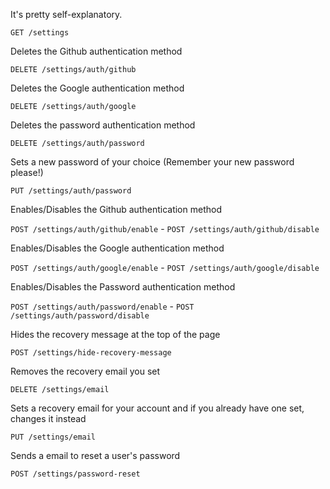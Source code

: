 It's pretty self-explanatory.

`GET /settings`

Deletes the Github authentication method

`DELETE /settings/auth/github`

Deletes the Google authentication method

`DELETE /settings/auth/google`

Deletes the password authentication method

`DELETE /settings/auth/password`

Sets a new password of your choice (Remember your new password please!)

`PUT /settings/auth/password`

Enables/Disables the Github authentication method

`POST /settings/auth/github/enable` - `POST /settings/auth/github/disable`

Enables/Disables the Google authentication method

`POST /settings/auth/google/enable` - `POST /settings/auth/google/disable`

Enables/Disables the Password authentication method

`POST /settings/auth/password/enable` - `POST /settings/auth/password/disable`

Hides the recovery message at the top of the page

`POST /settings/hide-recovery-message`

Removes the recovery email you set

`DELETE /settings/email`

Sets a recovery email for your account and if you already have one set, changes it instead

`PUT /settings/email`

Sends a email to reset a user's password

`POST /settings/password-reset`
